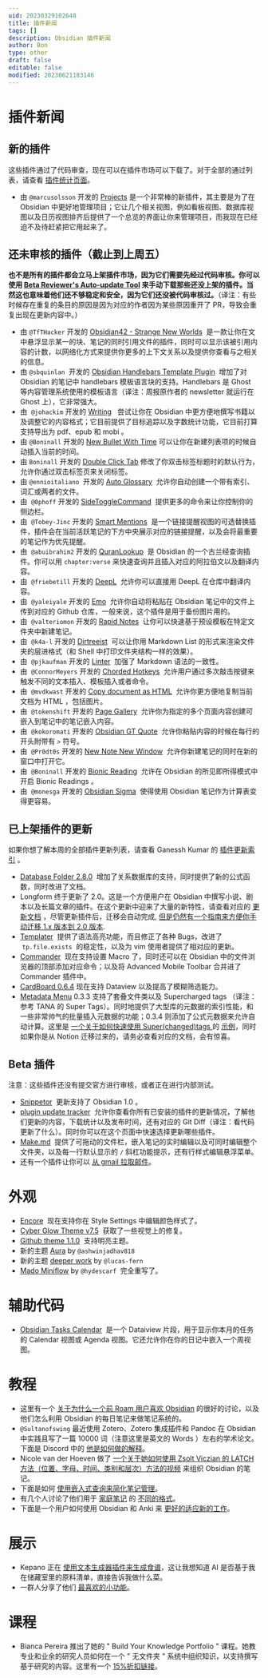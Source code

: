 ```yaml
---
uid: 20230329102648
title: 插件新闻
tags: []
description: Obsidian 插件新闻
author: Bon
type: other
draft: false
editable: false
modified: 20230621183146
---
```


# 插件新闻

## 新的插件

这些插件通过了代码审查，现在可以在插件市场可以下载了。对于全部的通过列表，请查看 [插件统计页面](https://obsidian-plugin-stats.vercel.app/new)。

- 由 `@marcusolsson` 开发的 [Projects](https://github.com/marcusolsson/obsidian-projects) 是一个非常棒的新插件，其主要是为了在 Obsidian 中更好地管理项目；它让几个相关视图，例如看板视图、数据库视图以及日历视图排齐后提供了一个总览的界面让你来管理项目，而我现在已经迫不及待赶紧把它用起来了。

## 还未审核的插件（截止到上周五）

**也不是所有的插件都会立马上架插件市场，因为它们需要先经过代码审核。你可以使用 [Beta Reviewer's Auto-update Tool](https://github.com/TfTHacker/obsidian42-brat) 来手动下载那些还没上架的插件。当然这也意味着他们还不够稳定和安全，因为它们还没被代码审核过。**（译注：有些时候存在重复的条目的原因是因为对应的作者因为某些原因重开了 PR，导致会重复出现在更新内容中。）

- 由 `@TfTHacker` 开发的 [Obsidian42 - Strange New Worlds](https://github.com/TfTHacker/obsidian42-strange-new-worlds)  是一款让你在文中悬浮显示某一的块、笔记的同时引用文件的插件，同时可以显示该被引用内容的计数，以网络化方式来提供你更多的上下文关系以及提供你查看与之相关的信息。
- 由 `@sbquinlan`  开发的 [Obsidian Handlebars Template Plugin](https://github.com/sbquinlan/obsidian-handlebars)  增加了对 Obsidian 的笔记中 handlebars 模板语言块的支持。Handlebars 是 Ghost 等内容管理系统使用的模板语言（译注：周报原作者的 newsletter 就运行在 Ghost 上），它非常强大。
- 由  `@johackim` 开发的 [Writing](https://github.com/johackim/obsidian-writing)   尝试让你在 Obsidian 中更方便地撰写书籍以及调整它的内容格式；它目前提供了目标追踪以及字数统计功能，它目前打算支持导出为 pdf、epub 和 mobi 。
- 由 `@Boninall` 开发的 [New Bullet With Time](https://github.com/Quorafind/Obisidna-New-Bullet-With-Time) 可以让你在新建列表项的时候自动插入当前的时间。
- 由 `Boninall` 开发的 [Double Click Tab](https://github.com/Quorafind/Obsidian-Double-Click-Tab) 修改了你双击标签标题时的默认行为，允许你通过双击标签页来关闭标签。
- 由 `@ennioitaliano`  开发的 [Auto Glossary](https://github.com/ennioitaliano/obsidian-auto-glossary)  允许你自动创建一个带有索引、词汇或两者的文件。
- 由  `@0phoff` 开发的 [SideToggleCommand](https://github.com/0phoff/obsidian-sidetogglecmd)  提供更多的命令来让你控制你的侧边栏。
- 由  `@Tobey-Jinc` 开发的 [Smart Mentions](https://github.com/Tobey-Jinc/obsidian-smart-mentions)  是一个链接提醒视图的可选替换插件，插件会在当前活跃笔记的下方中央展示对应的链接提醒，以及会将最重要的笔记作为优先提醒。
- 由  `@abuibrahim2` 开发的 [QuranLookup](https://github.com/abuibrahim2/quranlookup)  是 Obsidian 的一个古兰经查询插件。你可以用 `chapter:verse` 来快速查询并且插入对应的阿拉伯文以及翻译内容。
- 由  `@friebetill` 开发的 [DeepL](https://github.com/friebetill/obsidian-deepl)  允许你可以直接用 DeepL 在仓库中翻译内容。
- 由  `@yaleiyale` 开发的 [Emo](https://github.com/yaleiyale/obsidian-emo-uploader)  允许你自动将粘贴在 Obsidian 笔记中的文件上传到对应的 Github 仓库，一般来说，这个插件是用于备份图片用的。
- 由  `@valteriomon` 开发的 [Rapid Notes](https://github.com/valteriomon/obsidian-rapid-notes)  让你可以快速基于预设模板在特定文件夹中新建笔记。
- 由  `@k4a-l` 开发的 [Dirtreeist](https://github.com/k4a-l/obsidian-dirtreeist)  可以让你用 Markdown List 的形式来渲染文件夹的层进格式（和 Shell 中打印文件夹结构一样的效果）。
- 由  `@pjkaufman` 开发的 [Linter](https://github.com/platers/obsidian-linter)  加强了 Markdown 语法的一致性。
- 由  `@ConnorMeyers` 开发的 [Chorded Hotkeys](https://github.com/ConnorMeyers/obsidian-chorded-hotkeys)  允许用户通过多次敲击按键来触发不同的文本插入、模板插入或者命令。
- 由  `@mvdkwast` 开发的 [Copy document as HTML](https://github.com/mvdkwast/obsidian-copy-as-html)  允许你更方便地复制当前文档为 HTML ，包括图片。
- 由  `@tokenshift` 开发的 [Page Gallery](https://github.com/tokenshift/obsidian-page-gallery)  允许你为指定的多个页面内容创建可嵌入到笔记中的笔记嵌入内容。
- 由  `@kokoromati` 开发的 [Obsidian GT Quote](https://github.com/kokoromati/obsidian-gt-quote)  允许你粘贴内容的时候在每行的开头附带有 `>` 符号。
- 由  `@Pr0dt0s` 开发的 [New Note New Window](https://github.com/Pr0dt0s/new-note-new-window)  允许你新建笔记的同时在新的窗口中打开它。
- 由  `@Boninall` 开发的 [Bionic Reading](https://github.com/Quorafind/Obsidian-Bionic-Reading)  允许在 Obsidian 的所见即所得模式中开启 Bionic Readings 。
- 由  `@monesga` 开发的 [Obsidian Sigma](https://github.com/monesga/obsidian-sigma)  使得使用 Obsidian 笔记作为计算表变得更容易。

## 已上架插件的更新

如果你想了解本周的全部插件更新列表，请查看 Ganessh Kumar 的 [插件更新索引](https://obsidian-plugin-stats.vercel.app/updates) 。

- [Database Folder 2.8.0](https://github.com/RafaelGB/obsidian-db-folder/releases/tag/2.8.0)  增加了关系数据库的支持，同时提供了新的公式函数，同时改进了文档。
- Longform 终于更新了 2.0。这是一个方便用户在 Obsidian 中撰写小说、剧本以及长篇文章的插件。在这个更新中迎来了大量的新特性，请查看对应的 [更新文档](https://github.com/kevboh/longform) ，尽管更新插件后，迁移会自动完成, [但是仍然有一个指南来方便你手动迁移 1.x 版本到 2.0 版本](https://github.com/kevboh/longform/blob/main/docs/MIGRATING_FROM_VERSION_1_TO_2.md).
- [Templater](https://github.com/SilentVoid13/Templater)  提供了语法高亮功能，而且修正了各种 Bugs，改进了  `tp.file.exists`  的稳定性，以及为 vim 使用者提供了相对应的更新。
- [Commander](https://github.com/phibr0/obsidian-commander)  现在支持设置 Macro 了，同时还可以在 Obsidian 中的文件浏览器的顶部添加对应命令；以及将 Advanced Mobile Toolbar 合并进了 Commander 插件中。
- [CardBoard 0.6.4](https://github.com/roovo/obsidian-card-board) 现在支持 Dataview 以及提高了模糊筛选能力。
- [Metadata Menu](https://github.com/mdelobelle/metadatamenu) 0.3.3 支持了套叠文件类以及 Supercharged tags （译注：参考 TANA 的 Super Tags）。同时地提供了大型库的元数据的索引性能，和一些非常帅气的批量插入元数据的功能；0.3.4 则添加了公式元数据来允许自动计算。这里是 [一个关于如何快速使用 Super(changed)tags ](https://www.youtube.com/watch?v=7o9j7WJfhi0) 的 [示例](https://youtu.be/LqglkrzLAoQ)，同时如果你是从 Notion 迁移过来的，请务必查看对应的文档，会有惊喜。

## Beta 插件

注意：这些插件还没有提交官方进行审核，或者正在进行内部测试。

- [Snippetor](https://github.com/ebullient/obsidian-snippetor)  更新支持了 Obsidian 1.0 。
- [plugin update tracker](https://github.com/swar8080/obsidian-plugin-update-tracker)  允许你查看你所有已安装的插件的更新情况，了解他们更新的内容，下载统计以及发布时间，还有对应的 Git Diff（译注：看代码更新了什么）。同时你可以在这个页面中快速选择更新哪些插件。
- [Make.md](https://www.make.md/)  提供了可拖动的文件栏，嵌入笔记的实时编辑以及可同时编辑整个文件夹，以及每一行默认显示的 `/` 斜杠功能提示，还有行样式编辑悬浮菜单。
- 还有一个插件让你可以 [从 gmail 拉取邮件](https://github.com/thingnotok/obsidian-google-mail)。

# 外观

- [Encore](https://github.com/Maldonacho/obsidian-encore-theme)  现在支持你在 Style Settings 中编辑颜色样式了。
- [Cyber Glow Theme v7.5](https://github.com/ArtexJay/Obsidian-CyberGlow/releases/tag/v7.5)  获取了一些视觉上的修复。
- [Github theme 1.1.0](https://github.com/krios2146/obsidian-github)  支持明亮主题。
- 新的主题 [Aura](https://github.com/ashwinjadhav818/obsidian-aura) by `@ashwinjadhav818`
- 新的主题 [deeper work](https://github.com/lucas-fern/obsidian-deeper-work-theme) by `@lucas-fern`
- [Mado Miniflow](https://github.com/hydescarf/Obsidian-Theme-Mado-11) by `@hydescarf`  完全重写了。

# 辅助代码

- [Obsidian Tasks Calendar](https://github.com/702573N/Obsidian-Tasks-Calendar)  是一个 Dataiview 片段，用于显示你本月的任务的 Calendar 视图或 Agenda 视图。它还允许你在你的日记中嵌入一个周视图。

# 教程

- 这里有一个 [关于为什么一个前 Roam 用户喜欢 Obsidian](https://www.deliberate-diligence.com/i-was-wrong-obsidian-is-better-than-roam-after-all/) 的很好的讨论，以及他们怎么利用 Obsidian 的每日笔记来做笔记系统的。
- `@Sultanofswing` 最近使用 Zotero、Zotero 集成插件和 Pandoc 在 Obsidian 中实践且写了一篇 10000 词（注意这里是英文的 Words ）左右的学术论文。下面是 Discord 中的 [他是如何做的解释](https://discord.com/channels/686053708261228577/722584061087842365/1037760641303334943)。
- Nicole van der Hoeven 做了 [一个关于她如何使用 Zsolt Viczian 的 LATCH 方法（位置、字母、时间、类别和层次）方法的视频](https://www.youtube.com/watch?v=vS-b_RUtL1A) 来组织 Obsidian 的笔记。
- 下面是如何 [使用嵌入式查询来简化笔记管理](https://heymichellemac.medium.com/how-i-use-embedded-queries-in-obsidian-to-simplify-my-note-management-9aba527e4a03)。
- 有几个人讨论了他们用于 [家庭笔记](https://twitter.com/josephhinkle/status/1587261116111065089) 的 [不同的格式](https://twitter.com/TfTHacker/status/1586991375790182401)。
- 下面是一个用户如何使用 Obsidian 和 Anki 来 [更好的适应新的工作](https://sherlock.codes/blog/effective-onboarding-at-a-new-job/)。

# 展示

- Kepano 正在 [使用文本生成器插件来生成食谱](https://twitter.com/thehighpony/status/1588632265206034432)，这让我想知道 AI 是否基于我在储藏室里的原料清单，直接告诉我做什么菜。
- 一群人分享了他们 [最喜欢的小功能](https://www.reddit.com/r/ObsidianMD/comments/yhq61k/whats_a_lesser_known_feature_that_you_absolutely/)。

# 课程

- Bianca Pereira 推出了她的 " Build Your Knowledge Portfolio " 课程。她教专业和业余的研究人员如何在一个 " 无文件夹 " 系统中组织知识，以支持撰写基于研究的内容。这里有一个 [15%折扣链接](https://biancapereira.gumroad.com/l/build-your-knowledge-portfolio/ROUNDUP_GAMMA)。
